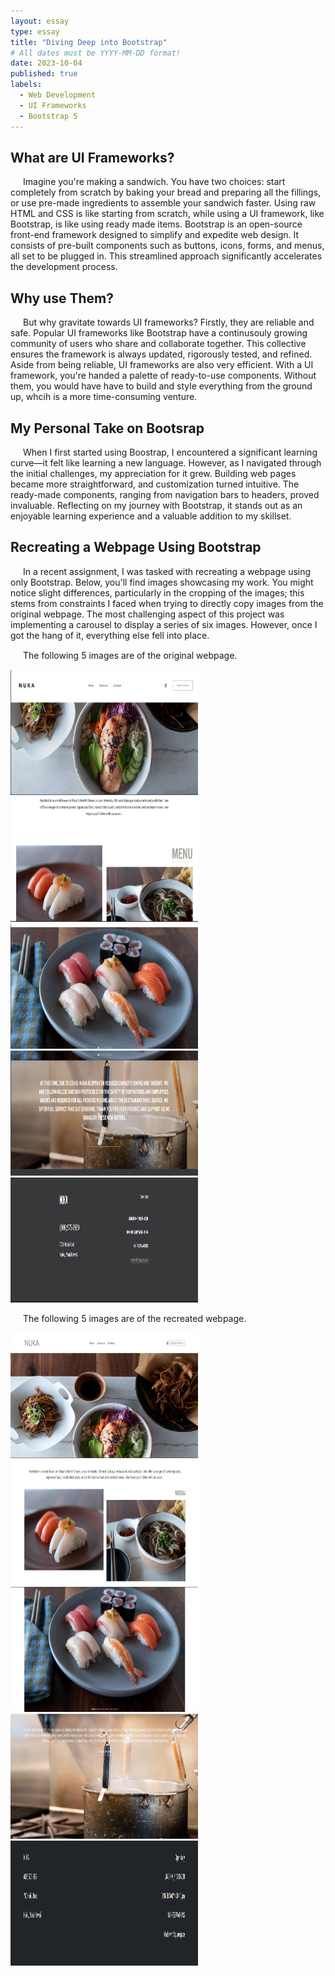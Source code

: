 ```yaml
---
layout: essay
type: essay
title: "Diving Deep into Bootstrap"
# All dates must be YYYY-MM-DD format!
date: 2023-10-04
published: true
labels:
  - Web Development
  - UI Frameworks
  - Bootstrap 5
---
```


<style>
  /* Define CSS styles for paragraphs */
  p {
    text-indent: 20px; /* Indent the paragraphs */
    margin-bottom: 15px; /* Add spacing between paragraphs */
  }
</style>

## What are UI Frameworks?
<p>Imagine you're making a sandwich. You have two choices: start completely from scratch by baking your bread and preparing all the fillings, or use pre-made ingredients to assemble your sandwich faster. Using raw HTML and CSS is like starting from scratch, while using a UI framework, like Bootstrap, is like using ready made items. Bootstrap is an open-source front-end framework designed to simplify and expedite web design. It consists of pre-built components such as buttons, icons, forms, and menus, all set to be plugged in. This streamlined approach significantly accelerates the development process.</p>

## Why use Them?
<p>But why gravitate towards UI frameworks? Firstly, they are reliable and safe. Popular UI frameworks like Bootstrap have a continusouly growing community of users who share and collaborate together. This collective ensures the framework is always updated, rigorously tested, and refined. Aside from being reliable, UI frameworks are also very efficient. With a UI framework, you're handed a palette of ready-to-use components. Without them, you would have have to build and style everything from the ground up, whcih is a more time-consuming venture.</p>

## My Personal Take on Bootsrap
<p>When I first started using Boostrap, I encountered a significant learning curve—it felt like learning a new language. However, as I navigated through the initial challenges, my appreciation for it grew. Building web pages became more straightforward, and customization turned intuitive. The ready-made components, ranging from navigation bars to headers, proved invaluable. Reflecting on my journey with Bootstrap, it stands out as an enjoyable learning experience and a valuable addition to my skillset.</p>

## Recreating a Webpage Using Bootstrap
<p>In a recent assignment, I was tasked with recreating a webpage using only Bootstrap. Below, you'll find images showcasing my work. You might notice slight differences, particularly in the cropping of the images; this stems from constraints I faced when trying to directly copy images from the original webpage. The most challenging aspect of this project was implementing a carousel to display a series of six images. However, once I got the hang of it, everything else fell into place.</p>

<p>The following 5 images are of the original webpage.</p>
<img src="/img/nuka_Original_1.png" alt="Nuka Original Image 1" width="300" height="200">
<img src="/img/nuka_Original_2.png" alt="Nuka Original Image 2" width="300" height="200">
<img src="/img/nuka_Original_3.png" alt="Nuka Original Image 3" width="300" height="200">
<img src="/img/nuka_Original_4.png" alt="Nuka Original Image 4" width="300" height="200">
<img src="/img/nuka_Original_5.png" alt="Nuka Original Image 5" width="300" height="200">

<p>The following 5 images are of the recreated webpage.</p>
<img src="/img/nuka_Recreate_1.png" alt="Nuka Recreated Image 1" width="300" height="200">
<img src="/img/nuka_Recreate_2.png" alt="Nuka Recreated Image 2" width="300" height="200">
<img src="/img/nuka_Recreate_3.png" alt="Nuka Recreated Image 3" width="300" height="200">
<img src="/img/nuka_Recreate_4.png" alt="Nuka Recreated Image 4" width="300" height="200">
<img src="/img/nuka_Recreate_5.png" alt="Nuka Recreated Image 5" width="300" height="200">

